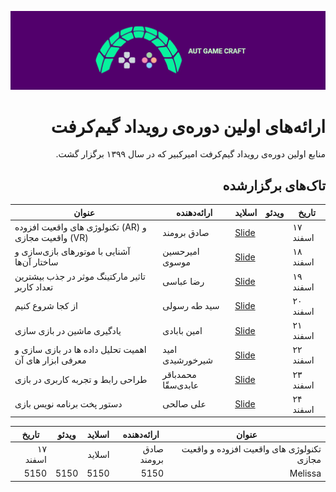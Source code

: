 ![Gamecraft](https://github.com/AUTGamecraft/1st_Year_Presentations/blob/main/Slides/AUTGamecraft.png)

<h1 dir="rtl" >
ارائه‌های اولین دوره‌ی رویداد گیم‌کرفت
</h1>

<p dir="rtl">
منابع اولین دوره‌ی رویداد گیم‌کرفت امیرکبیر که در سال ۱۳۹۹ برگزار گشت.
</p>

<h2 dir="rtl" >
تاک‌های برگزارشده
</h2>

|عنوان|ارائه‌دهنده|اسلاید|ویدئو|تاریخ|
|--|--|--|--|--|
|تکنولوژی های واقعیت افزوده (AR) و واقعیت مجازی (VR)|صادق برومند|[Slide](https://docs.google.com/presentation/d/1nKX-UCDNS0tpTBOfXtdLvK2ZsrlARP9GvyiiPttTSS0/edit#slide=id.gc526c8af1d_2_143)||۱۷ اسفند|
|آشنایی با موتورهای بازی‌سازی و ساختار آن‌ها|امیرحسین موسوی|[Slide](https://github.com/AUTGamecraft/1st_Year_Presentations/blob/main/Slides/Moosavi-GameEngines-Gamecraft.pdf)||۱۸ اسفند|
|تاثیر مارکتینگ موثر در جذب بیشترین تعداد کاربر|رضا عباسی|[Slide](https://github.com/AUTGamecraft/1st_Year_Presentations/blob/main/Slides/Abbasi-Marketing-Gamecraft.pdf)||۱۹ اسفند|
|از کجا شروع کنیم|سید طه رسولی|[Slide](https://github.com/AUTGamecraft/1st_Year_Presentations/blob/main/Slides/Rasooli-WhereToStart-Gamecraft.pdf)||۲۰ اسفند|
| یادگیری ماشین در بازی سازی|امین بابادی|[Slide](https://github.com/AUTGamecraft/1st_Year_Presentations/blob/main/Slides/Babadi-ML%20in%20Games-Gamecraft.pdf)||۲۱ اسفند|
|اهمیت تحلیل داده ها در بازی سازی و معرفی ابزار های آن|امید شیرخورشیدی|[Slide](https://github.com/AUTGamecraft/1st_Year_Presentations/blob/main/Slides/Shirkhorshidi-Data%20Presentation-GameCraft.pdf)||۲۲ اسفند|
|طراحی رابط و تجربه کاربری در بازی|محمدباقر عابدی‌سقّا |[Slide](https://github.com/AUTGamecraft/1st_Year_Presentations/blob/main/Slides/Abedi-uiux-Gamecraft.pdf)||۲۳ اسفند|
|دستور پخت برنامه نویس بازی|علی صالحی|[Slide](https://github.com/AUTGamecraft/1st_Year_Presentations/blob/main/Slides/Salehi-%D8%AF%D8%B3%D8%AA%D9%88%D8%B1%20%D9%BE%D8%AE%D8%AA%20%D8%A8%D8%B1%D9%86%D8%A7%D9%85%D9%87%20%D9%86%D9%88%DB%8C%D8%B3%20%D8%A8%D8%A7%D8%B2%DB%8C-Gamecraft.pdf)||۲۴ اسفند|

<p dir="rtl">
<table class="styled-table" dir="rtl">
    <thead>
        <tr>
            <th>عنوان</th>
            <th>ارائه‌دهنده</th>
            <th>اسلاید</th>
            <th>ویدئو</th>
            <th>تاریخ</th>
        </tr>
    </thead>
    <tbody>
        <tr>
            <td>تکنولوژی های واقعیت افزوده و واقعیت مجازی</td>
            <td>صادق برومند</td>
            <td>اسلاید</td>
            <td></td>
            <td>۱۷ اسفند</td>
        </tr>
        <tr class="active-row">
            <td>Melissa</td>
            <td>5150</td>
            <td>5150</td>
            <td>5150</td>
            <td>5150</td>
        </tr>
        <!-- and so on... -->
    </tbody>
</table>
</p>